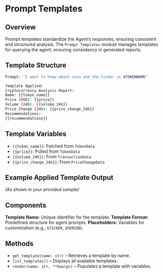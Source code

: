 # Prompt Templates

## Overview

Prompt templates standardize the Agent’s responses, ensuring consistent and structured analysis. The `Prompt Templates` module manages templates for querying the agent, ensuring consistency in generated reports.

## Template Structure

```bash
Prompt: "I want to know about coin and the ticker is $TOKENNAME"

Template Applied:
Cryptocurrency Analysis Report:
Name: {{token_name}}
Price (USD): {{price}}
Volume (24h): {{volume_24h}}
Price Change (24h): {{price_change_24h}}
Recommendations:
{{recommendations}}
```

## Template Variables

* `{{token_name}}`: Fetched from `TokenData`
* `{{price}}`: Pulled from `TokenData`
* `{{volume_24h}}`: From `TransactionData`
* `{{price_change_24h}}`: From `PriceChangeData`

## Example Applied Template Output

_(As shown in your provided sample)_

## Components

**Template Name:** Unique identifier for the template. **Template Format:** Predefined structure for agent prompts. **Placeholders:** Variables for customization (e.g., `$TICKER`, `$PERIOD`).

## Methods

* `get_template(name: str)` – Retrieves a template by name.
* `list_templates()` – Displays all available templates.
* `render(name: str, **kwargs)` – Populates a template with variables.
